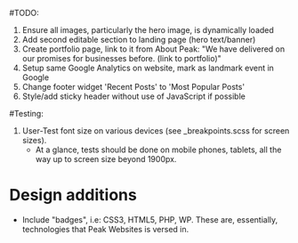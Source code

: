 #TODO:
1. Ensure all images, particularly the hero image, is dynamically loaded
2. Add second editable section to landing page (hero text/banner)
3. Create portfolio page, link to it from About Peak: "We have delivered on our promises for businesses before. (link to portfolio)"
4. Setup same Google Analytics on website, mark as landmark event in Google
5. Change footer widget 'Recent Posts' to 'Most Popular Posts'
6. Style/add sticky header without use of JavaScript if possible

#Testing:
1. User-Test font size on various devices (see _breakpoints.scss for screen sizes). 
    - At a glance, tests should be done on mobile phones, tablets, all the way up to screen size beyond 1900px.

# Design additions
- Include "badges", i.e: CSS3, HTML5, PHP, WP. These are, essentially, technologies that Peak Websites is versed in.



